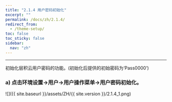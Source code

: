 ```yaml
---
title: "2.1.4 用户密码初始化"
excerpt: ""
permalink: /docs/zh/2.1.4/
redirect_from:
  - /theme-setup/
toc: false
toc_sticky: false
sidebar:
  nav: "zh"
---
```


---
初始化层积云用户密码的功能。(初始化后提供的初始密码为‘Pass0000’)

### a\) 点击环境设置→用户→用户操作菜单→用户密码初始化。
![]({{ site.baseurl }}/assets/ZH/{{ site.version }}/2.1.4_1.png)
